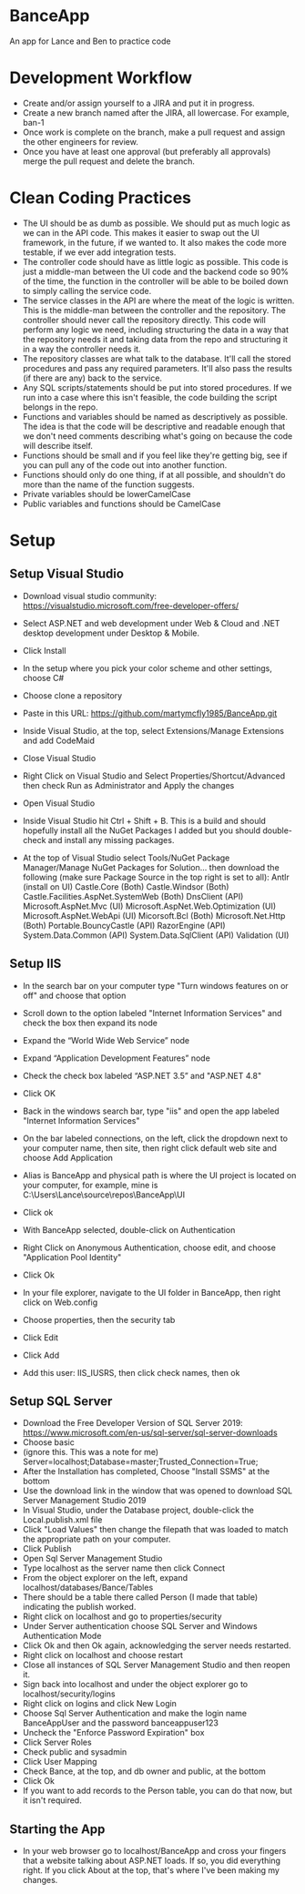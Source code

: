 # BanceApp
An app for Lance and Ben to practice code

# Development Workflow
- Create and/or assign yourself to a JIRA and put it in progress. 
- Create a new branch named after the JIRA, all lowercase. For example, ban-1
- Once work is complete on the branch, make a pull request and assign the other engineers for review. 
- Once you have at least one approval (but preferably all approvals) merge the pull request and delete the branch. 

# Clean Coding Practices
- The UI should be as dumb as possible. We should put as much logic as we can in the API code. This makes it easier to swap out the UI framework, in the future, if we wanted to. It also makes the code more testable, if we ever add integration tests. 
- The controller code should have as little logic as possible. This code is just a middle-man between the UI code and the backend code so 90% of the time, the function in the controller will be able to be boiled down to simply calling the service code. 
- The service classes in the API are where the meat of the logic is written. This is the middle-man between the controller and the repository. The controller should never call the repository directly. This code will perform any logic we need, including structuring the data in a way that the repository needs it and taking data from the repo and structuring it in a way the controller needs it. 
- The repository classes are what talk to the database. It'll call the stored procedures and pass any required parameters. It'll also pass the results (if there are any) back to the service. 
- Any SQL scripts/statements should be put into stored procedures. If we run into a case where this isn't feasible, the code building the script belongs in the repo. 
- Functions and variables should be named as descriptively as possible. The idea is that the code will be descriptive and readable enough that we don't need comments describing what's going on because the code will describe itself. 
- Functions should be small and if you feel like they're getting big, see if you can pull any of the code out into another function. 
- Functions should only do one thing, if at all possible, and shouldn't do more than the name of the function suggests. 
- Private variables should be lowerCamelCase
- Public variables and functions should be CamelCase

# Setup
## Setup Visual Studio

- Download visual studio community:
https://visualstudio.microsoft.com/free-developer-offers/

- Select ASP.NET and web development under Web & Cloud and .NET desktop development under Desktop & Mobile.
- Click Install
- In the setup where you pick your color scheme and other settings, choose C#
- Choose clone a repository
- Paste in this URL: https://github.com/martymcfly1985/BanceApp.git

- Inside Visual Studio, at the top, select Extensions/Manage Extensions and add CodeMaid
- Close Visual Studio
- Right Click on Visual Studio and Select Properties/Shortcut/Advanced then check Run as Administrator and Apply the changes
- Open Visual Studio
- Inside Visual Studio hit Ctrl + Shift + B. This is a build and should hopefully install all the NuGet Packages I added but you should double-check and install any missing packages.
- At the top of Visual Studio select Tools/NuGet Package Manager/Manage NuGet Packages for Solution... then download the following (make sure Package Source in the top right is set to all):
Antlr (install on UI)
Castle.Core (Both)
Castle.Windsor (Both)
Castle.Facilities.AspNet.SystemWeb (Both)
DnsClient (API)
Microsoft.AspNet.Mvc (UI)
Microsoft.AspNet.Web.Optimization (UI)
Microsoft.AspNet.WebApi (UI)
Micorsoft.Bcl (Both)
Microsoft.Net.Http (Both)
Portable.BouncyCastle (API)
RazorEngine (API)
System.Data.Common (API)
System.Data.SqlClient (API)
Validation (UI)

## Setup IIS
- In the search bar on your computer type "Turn windows features on or off" and choose that option
- Scroll down to the option labeled "Internet Information Services" and check the box then expand its node
- Expand the “World Wide Web Service” node
- Expand “Application Development Features” node
- Check the check box labeled “ASP.NET 3.5” and "ASP.NET 4.8"
- Click OK
- Back in the windows search bar, type "iis" and open the app labeled "Internet Information Services"
- On the bar labeled connections, on the left, click the dropdown next to your computer name, then site, then right click default web site and choose Add Application
- Alias is BanceApp and physical path is where the UI project is located on your computer, for example, mine is C:\Users\Lance\source\repos\BanceApp\UI
- Click ok
- With BanceApp selected, double-click on Authentication
- Right Click on Anonymous Authentication, choose edit, and choose "Application Pool Identity"
- Click Ok

- In your file explorer, navigate to the UI folder in BanceApp, then right click on Web.config
- Choose properties, then the security tab
- Click Edit
- Click Add
- Add this user: IIS_IUSRS, then click check names, then ok

## Setup SQL Server
- Download the Free Developer Version of SQL Server 2019: https://www.microsoft.com/en-us/sql-server/sql-server-downloads
- Choose basic
- (ignore this. This was a note for me) Server=localhost;Database=master;Trusted_Connection=True;
- After the Installation has completed, Choose "Install SSMS" at the bottom
- Use the download link in the window that was opened to download SQL Server Management Studio 2019
- In Visual Studio, under the Database project, double-click the Local.publish.xml file
- Click "Load Values" then change the filepath that was loaded to match the appropriate path on your computer.
- Click Publish
- Open Sql Server Management Studio
- Type localhost as the server name then click Connect
- From the object explorer on the left, expand localhost/databases/Bance/Tables
- There should be a table there called Person (I made that table) indicating the publish worked.
- Right click on localhost and go to properties/security
- Under Server authentication choose SQL Server and Windows Authentication Mode
- Click Ok and then Ok again, acknowledging the server needs restarted.
- Right click on localhost and choose restart
- Close all instances of SQL Server Management Studio and then reopen it.
- Sign back into localhost and under the object explorer go to localhost/security/logins
- Right click on logins and click New Login
- Choose Sql Server Authentication and make the login name BanceAppUser and the password banceappuser123
- Uncheck the "Enforce Password Expiration" box
- Click Server Roles
- Check public and sysadmin
- Click User Mapping
- Check Bance, at the top, and db owner and public, at the bottom
- Click Ok
- If you want to add records to the Person table, you can do that now, but it isn't required.

## Starting the App
- In your web browser go to localhost/BanceApp and cross your fingers that a website talking about ASP.NET loads. If so, you did everything right. If you click About at the top, that's where I've been making my changes. 
